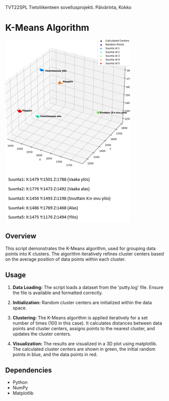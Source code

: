 TVT22SPL Tietoliikenteen sovellusprojekti. Päivärinta, Kokko

# K-Means Algorithm
![Havainnollistus](https://github.com/PaivarintaJohannes/TietoliikenteenSovellusprojekti/blob/K-means/Kmeans/havainnollistus.png)
## Overview

This script demonstrates the K-Means algorithm, used for grouping data points into K clusters. The algorithm iteratively refines cluster centers based on the average position of data points within each cluster.

## Usage

1. **Data Loading:** The script loads a dataset from the 'putty.log' file. Ensure the file is available and formatted correctly.

2. **Initialization:** Random cluster centers are initialized within the data space.

3. **Clustering:** The K-Means algorithm is applied iteratively for a set number of times (100 in this case). It calculates distances between data points and cluster centers, assigns points to the nearest cluster, and updates the cluster centers.

4. **Visualization:** The results are visualized in a 3D plot using matplotlib. The calculated cluster centers are shown in green, the initial random points in blue, and the data points in red.

## Dependencies

- Python
- NumPy
- Matplotlib

